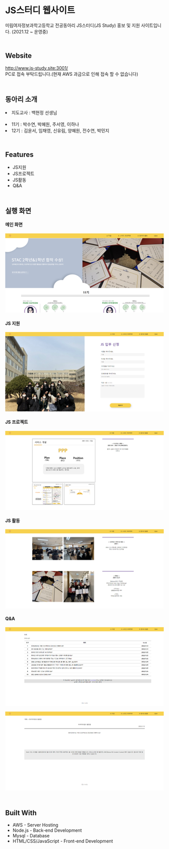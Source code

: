 # JS스터디 웹사이트
미림여자정보과학고등학교 전공동아리 JS스터디(JS Study) 홍보 및 지원 사이트입니다.
(2021.12 ~ 운영중)

<br>Website
--------------------
http://www.js-study.site:3001/ <br>
PC로 접속 부탁드립니다.(현재 AWS 과금으로 인해 접속 할 수 없습니다)

<br>동아리 소개
--------------------
<li>지도교사 : 백현정 선생님</li><br>
<li>11기 : 박수연, 박혜원, 주서영, 이하나</li>
<li>12기 : 김윤서, 임채영, 신유림, 양혜원, 전수연, 박민지</li>


<br>Features
--------------------
<ul>
  <li>JS지원</li>
  <li>JS프로젝트</li>
  <li>JS활동</li>
  <li>Q&A</li>
</ul>

<br>실행 화면
--------------------
#### 메인 화면
![png_Home](./img/Home.png)

#### JS 지원
![png_Apply](./img/Apply.png)

#### JS 프로젝트
![png_Project](./img/Project.png)

#### JS 활동
![png_Activity](./img/Activity.png)

#### Q&A
![png_QnA1](./img/QnA1.png)

![png_QnA2](./img/QnA2.png)

<br>Built With
--------------------
<ul>
  <li>AWS - Server Hosting</li>
  <li>Node.js - Back-end Development</li>
  <li>Mysql - Database</li>
  <li>HTML/CSS/JavaScript - Front-end Development</li>
</ul>
